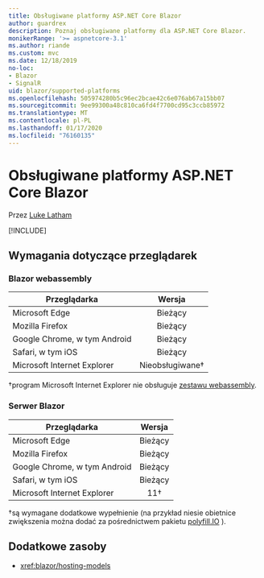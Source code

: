 ```yaml
---
title: Obsługiwane platformy ASP.NET Core Blazor
author: guardrex
description: Poznaj obsługiwane platformy dla ASP.NET Core Blazor.
monikerRange: '>= aspnetcore-3.1'
ms.author: riande
ms.custom: mvc
ms.date: 12/18/2019
no-loc:
- Blazor
- SignalR
uid: blazor/supported-platforms
ms.openlocfilehash: 505974280b5c96ec2bcae42c6e076ab67a15bb07
ms.sourcegitcommit: 9ee99300a48c810ca6fd4f7700cd95c3ccb85972
ms.translationtype: MT
ms.contentlocale: pl-PL
ms.lasthandoff: 01/17/2020
ms.locfileid: "76160135"
---
```

# <a name="aspnet-core-opno-locblazor-supported-platforms"></a>Obsługiwane platformy ASP.NET Core Blazor

Przez [Luke Latham](https://github.com/guardrex)

[!INCLUDE[](~/includes/blazorwasm-preview-notice.md)]

## <a name="browser-requirements"></a>Wymagania dotyczące przeglądarek

### <a name="opno-locblazor-webassembly"></a>Blazor webassembly

| Przeglądarka                          | Wersja               |
| -------------------------------- | :-------------------: |
| Microsoft Edge                   | Bieżący               |
| Mozilla Firefox                  | Bieżący               |
| Google Chrome, w tym Android | Bieżący               |
| Safari, w tym iOS            | Bieżący               |
| Microsoft Internet Explorer      | Nieobsługiwane&dagger; |

&dagger;program Microsoft Internet Explorer nie obsługuje [zestawu webassembly](https://webassembly.org).

### <a name="opno-locblazor-server"></a>Serwer Blazor

| Przeglądarka                          | Wersja    |
| -------------------------------- | :--------: |
| Microsoft Edge                   | Bieżący    |
| Mozilla Firefox                  | Bieżący    |
| Google Chrome, w tym Android | Bieżący    |
| Safari, w tym iOS            | Bieżący    |
| Microsoft Internet Explorer      | 11&dagger; |

&dagger;są wymagane dodatkowe wypełnienie (na przykład niesie obietnice zwiększenia można dodać za pośrednictwem pakietu [polyfill.IO](https://polyfill.io/v3/) ).

## <a name="additional-resources"></a>Dodatkowe zasoby

* <xref:blazor/hosting-models>
